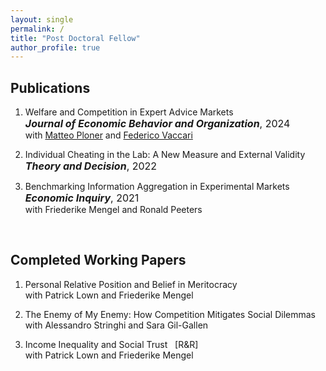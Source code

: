 ```yaml
---
layout: single
permalink: /
title: "Post Doctoral Fellow"
author_profile: true
---
```


## Publications
1. Welfare and Competition in Expert Advice Markets<br>
    <span style="font-size:16px;">***Journal of Economic Behavior and Organization***, 2024</span><br>
    <span style="font-size:14px;">with <a href="[https://alice-rossi.com](https://matteoploner.eco.unitn.it)" target="_blank" rel="noopener noreferrer">Matteo Ploner</a> and <a href="[https://alice-rossi.com]([https://matteoploner.eco.unitn.it](https://www.fvaccari.com))" target="_blank" rel="noopener noreferrer">Federico Vaccari</a></span>

2. Individual Cheating in the Lab: A New Measure and External Validity<br>
    <span style="font-size:16px;">***Theory and Decision***, 2022</span>

3. Benchmarking Information Aggregation in Experimental Markets<br>
    <span style="font-size:16px;">***Economic Inquiry***, 2021</span><br>
    <span style="font-size:14px;">with Friederike Mengel and Ronald Peeters</span>
<br>

## Completed Working Papers
1. Personal Relative Position and Belief in Meritocracy<br>
    <span style="font-size:14px;">with Patrick Lown and Friederike Mengel</span>

2. The Enemy of My Enemy: How Competition Mitigates Social Dilemmas<br>
    <span style="font-size:14px;">with Alessandro Stringhi and Sara Gil-Gallen</span>

3. Income Inequality and Social Trust &nbsp; [R&R]<br>
    <span style="font-size:14px;">with Patrick Lown and Friederike Mengel</span>

